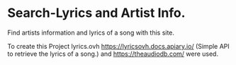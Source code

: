 # Search-Lyrics and Artist Info.

Find artists information and lyrics of a song with this site. 

To create this Project lyrics.ovh https://lyricsovh.docs.apiary.io/ (Simple API to retrieve the lyrics of a song.) and https://theaudiodb.com/ were used.
